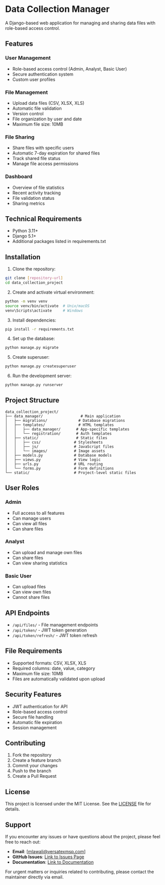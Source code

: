 # Data Collection Manager

A Django-based web application for managing and sharing data files with role-based access control.

## Features

### User Management
- Role-based access control (Admin, Analyst, Basic User)
- Secure authentication system
- Custom user profiles

### File Management
- Upload data files (CSV, XLSX, XLS)
- Automatic file validation
- Version control
- File organization by user and date
- Maximum file size: 10MB

### File Sharing
- Share files with specific users
- Automatic 7-day expiration for shared files
- Track shared file status
- Manage file access permissions

### Dashboard
- Overview of file statistics
- Recent activity tracking
- File validation status
- Sharing metrics

## Technical Requirements

- Python 3.11+
- Django 5.1+
- Additional packages listed in requirements.txt

## Installation

1. Clone the repository:
```bash
git clone [repository-url]
cd data_collection_project
```

2. Create and activate virtual environment:
```bash
python -m venv venv
source venv/bin/activate  # Unix/macOS
venv\Scripts\activate     # Windows
```

3. Install dependencies:
```bash
pip install -r requirements.txt
```

4. Set up the database:
```bash
python manage.py migrate
```

5. Create superuser:
```bash
python manage.py createsuperuser
```

6. Run the development server:
```bash
python manage.py runserver
```

## Project Structure
```
data_collection_project/
├── data_manager/                 # Main application
│   ├── migrations/              # Database migrations
│   ├── templates/               # HTML templates
│   │   ├── data_manager/       # App-specific templates
│   │   └── registration/       # Auth templates
│   ├── static/                 # Static files
│   │   ├── css/               # Stylesheets
│   │   ├── js/                # JavaScript files
│   │   └── images/            # Image assets
│   ├── models.py              # Database models
│   ├── views.py               # View logic
│   ├── urls.py                # URL routing
│   └── forms.py               # Form definitions
└── static/                    # Project-level static files
```

## User Roles

### Admin
- Full access to all features
- Can manage users
- Can view all files
- Can share files

### Analyst
- Can upload and manage own files
- Can share files
- Can view sharing statistics

### Basic User
- Can upload files
- Can view own files
- Cannot share files

## API Endpoints

- `/api/files/` - File management endpoints
- `/api/token/` - JWT token generation
- `/api/token/refresh/` - JWT token refresh

## File Requirements

- Supported formats: CSV, XLSX, XLS
- Required columns: date, value, category
- Maximum file size: 10MB
- Files are automatically validated upon upload

## Security Features

- JWT authentication for API
- Role-based access control
- Secure file handling
- Automatic file expiration
- Session management

## Contributing

1. Fork the repository
2. Create a feature branch
3. Commit your changes
4. Push to the branch
5. Create a Pull Request

## License

This project is licensed under the MIT License. See the [LICENSE](LICENSE) file for details.

## Support

If you encounter any issues or have questions about the project, please feel free to reach out:

- **Email**: [mlawali@versatexmsp.com]
- **GitHub Issues**: [Link to Issues Page](https://github.com/bomino/DataSharingApp/issues)
- **Documentation**: [Link to Documentation](https://github.com/bomino/DataSharingApp/blob/main/Documentation.md)

For urgent matters or inquiries related to contributing, please contact the maintainer directly via email.
